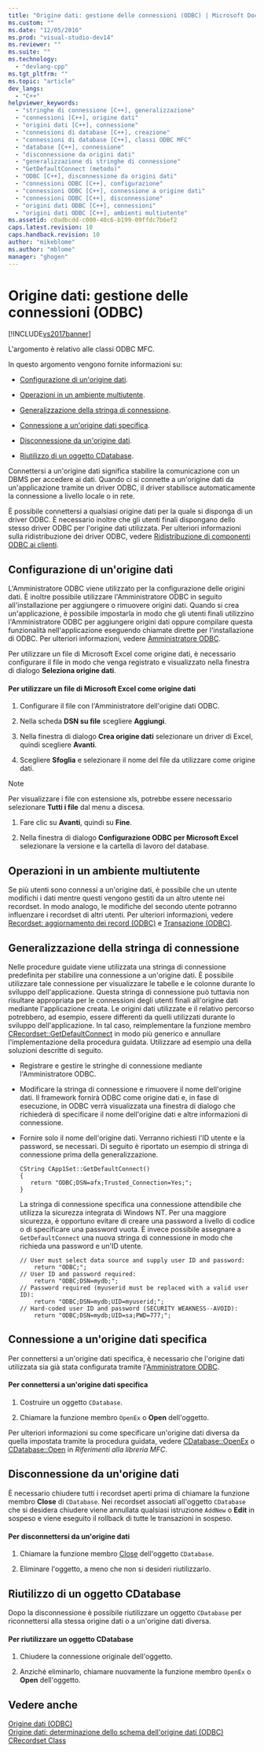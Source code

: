 ```yaml
---
title: "Origine dati: gestione delle connessioni (ODBC) | Microsoft Docs"
ms.custom: ""
ms.date: "12/05/2016"
ms.prod: "visual-studio-dev14"
ms.reviewer: ""
ms.suite: ""
ms.technology: 
  - "devlang-cpp"
ms.tgt_pltfrm: ""
ms.topic: "article"
dev_langs: 
  - "C++"
helpviewer_keywords: 
  - "stringhe di connessione [C++], generalizzazione"
  - "connessioni [C++], origine dati"
  - "origini dati [C++], connessione"
  - "connessioni di database [C++], creazione"
  - "connessioni di database [C++], classi ODBC MFC"
  - "database [C++], connessione"
  - "disconnessione da origini dati"
  - "generalizzazione di stringhe di connessione"
  - "GetDefaultConnect (metodo)"
  - "ODBC [C++], disconnessione da origini dati"
  - "connessioni ODBC [C++], configurazione"
  - "connessioni ODBC [C++], connessione a origine dati"
  - "connessioni ODBC [C++], disconnessione"
  - "origini dati ODBC [C++], connessioni"
  - "origini dati ODBC [C++], ambienti multiutente"
ms.assetid: c0adbcdd-c000-40c6-b199-09ffdc7b6ef2
caps.latest.revision: 10
caps.handback.revision: 10
author: "mikeblome"
ms.author: "mblome"
manager: "ghogen"
---
```

# Origine dati: gestione delle connessioni (ODBC)
[!INCLUDE[vs2017banner](../../assembler/inline/includes/vs2017banner.md)]

L'argomento è relativo alle classi ODBC MFC.  
  
 In questo argomento vengono fornite informazioni su:  
  
-   [Configurazione di un'origine dati](#_core_configuring_a_data_source).  
  
-   [Operazioni in un ambiente multiutente](#_core_working_in_a_multiuser_environment).  
  
-   [Generalizzazione della stringa di connessione](#_core_generalizing_the_connection_string).  
  
-   [Connessione a un'origine dati specifica](#_core_connecting_to_a_specific_data_source).  
  
-   [Disconnessione da un'origine dati](#_core_disconnecting_from_a_data_source).  
  
-   [Riutilizzo di un oggetto CDatabase](#_core_reusing_a_cdatabase_object).  
  
 Connettersi a un'origine dati significa stabilire la comunicazione con un DBMS per accedere ai dati.  Quando ci si connette a un'origine dati da un'applicazione tramite un driver ODBC, il driver stabilisce automaticamente la connessione a livello locale o in rete.  
  
 È possibile connettersi a qualsiasi origine dati per la quale si disponga di un driver ODBC.  È necessario inoltre che gli utenti finali dispongano dello stesso driver ODBC per l'origine dati utilizzata.  Per ulteriori informazioni sulla ridistribuzione dei driver ODBC, vedere [Ridistribuzione di componenti ODBC ai clienti](../../data/odbc/redistributing-odbc-components-to-your-customers.md).  
  
##  <a name="_core_configuring_a_data_source"></a> Configurazione di un'origine dati  
 L'Amministratore ODBC viene utilizzato per la configurazione delle origini dati.  È inoltre possibile utilizzare l'Amministratore ODBC in seguito all'installazione per aggiungere o rimuovere origini dati.  Quando si crea un'applicazione, è possibile impostarla in modo che gli utenti finali utilizzino l'Amministratore ODBC per aggiungere origini dati oppure compilare questa funzionalità nell'applicazione eseguendo chiamate dirette per l'installazione di ODBC.  Per ulteriori informazioni, vedere [Amministratore ODBC](../../data/odbc/odbc-administrator.md).  
  
 Per utilizzare un file di Microsoft Excel come origine dati, è necessario configurare il file in modo che venga registrato e visualizzato nella finestra di dialogo **Seleziona origine dati**.  
  
#### Per utilizzare un file di Microsoft Excel come origine dati  
  
1.  Configurare il file con l'Amministratore dell'origine dati ODBC.  
  
2.  Nella scheda **DSN su file** scegliere **Aggiungi**.  
  
3.  Nella finestra di dialogo **Crea origine dati** selezionare un driver di Excel, quindi scegliere **Avanti**.  
  
4.  Scegliere **Sfoglia** e selezionare il nome del file da utilizzare come origine dati.  
  
> [!NOTE]
>  Per visualizzare i file con estensione xls, potrebbe essere necessario selezionare **Tutti i file** dal menu a discesa.  
  
1.  Fare clic su **Avanti**, quindi su **Fine**.  
  
2.  Nella finestra di dialogo **Configurazione ODBC per Microsoft Excel** selezionare la versione e la cartella di lavoro del database.  
  
##  <a name="_core_working_in_a_multiuser_environment"></a> Operazioni in un ambiente multiutente  
 Se più utenti sono connessi a un'origine dati, è possibile che un utente modifichi i dati mentre questi vengono gestiti da un altro utente nei recordset.  In modo analogo, le modifiche del secondo utente potranno influenzare i recordset di altri utenti.  Per ulteriori informazioni, vedere [Recordset: aggiornamento dei record \(ODBC\)](../../data/odbc/recordset-how-recordsets-update-records-odbc.md) e [Transazione \(ODBC\)](../../data/odbc/transaction-odbc.md).  
  
##  <a name="_core_generalizing_the_connection_string"></a> Generalizzazione della stringa di connessione  
 Nelle procedure guidate viene utilizzata una stringa di connessione predefinita per stabilire una connessione a un'origine dati.  È possibile utilizzare tale connessione per visualizzare le tabelle e le colonne durante lo sviluppo dell'applicazione.  Questa stringa di connessione può tuttavia non risultare appropriata per le connessioni degli utenti finali all'origine dati mediante l'applicazione creata.  Le origini dati utilizzate e il relativo percorso potrebbero, ad esempio, essere differenti da quelli utilizzati durante lo sviluppo dell'applicazione.  In tal caso, reimplementare la funzione membro [CRecordset::GetDefaultConnect](../Topic/CRecordset::GetDefaultConnect.md) in modo più generico e annullare l'implementazione della procedura guidata.  Utilizzare ad esempio una della soluzioni descritte di seguito.  
  
-   Registrare e gestire le stringhe di connessione mediante l'Amministratore ODBC.  
  
-   Modificare la stringa di connessione e rimuovere il nome dell'origine dati.  Il framework fornirà ODBC come origine dati e, in fase di esecuzione, in ODBC verrà visualizzata una finestra di dialogo che richiederà di specificare il nome dell'origine dati e altre informazioni di connessione.  
  
-   Fornire solo il nome dell'origine dati.  Verranno richiesti l'ID utente e la password, se necessari.  Di seguito è riportato un esempio di stringa di connessione prima della generalizzazione.  
  
    ```  
    CString CApp1Set::GetDefaultConnect()  
    {  
       return "ODBC;DSN=afx;Trusted_Connection=Yes;";  
    }  
    ```  
  
     La stringa di connessione specifica una connessione attendibile che utilizza la sicurezza integrata di Windows NT.  Per una maggiore sicurezza, è opportuno evitare di creare una password a livello di codice o di specificare una password vuota.  È invece possibile assegnare a `GetDefaultConnect` una nuova stringa di connessione in modo che richieda una password e un'ID utente.  
  
    ```  
    // User must select data source and supply user ID and password:  
        return "ODBC;";  
    // User ID and password required:  
        return "ODBC;DSN=mydb;";  
    // Password required (myuserid must be replaced with a valid user ID):  
        return "ODBC;DSN=mydb;UID=myuserid;";  
    // Hard-coded user ID and password (SECURITY WEAKNESS--AVOID):  
        return "ODBC;DSN=mydb;UID=sa;PWD=777;";  
    ```  
  
##  <a name="_core_connecting_to_a_specific_data_source"></a> Connessione a un'origine dati specifica  
 Per connettersi a un'origine dati specifica, è necessario che l'origine dati utilizzata sia già stata configurata tramite l'[Amministratore ODBC](../../data/odbc/odbc-administrator.md).  
  
#### Per connettersi a un'origine dati specifica  
  
1.  Costruire un oggetto `CDatabase`.  
  
2.  Chiamare la funzione membro `OpenEx` o **Open** dell'oggetto.  
  
 Per ulteriori informazioni su come specificare un'origine dati diversa da quella impostata tramite la procedura guidata, vedere [CDatabase::OpenEx](../Topic/CDatabase::OpenEx.md) o [CDatabase::Open](../Topic/CDatabase::Open.md) in *Riferimenti alla libreria MFC*.  
  
##  <a name="_core_disconnecting_from_a_data_source"></a> Disconnessione da un'origine dati  
 È necessario chiudere tutti i recordset aperti prima di chiamare la funzione membro **Close** di `CDatabase`.  Nei recordset associati all'oggetto `CDatabase` che si desidera chiudere viene annullata qualsiasi istruzione `AddNew` o **Edit** in sospeso e viene eseguito il rollback di tutte le transazioni in sospeso.  
  
#### Per disconnettersi da un'origine dati  
  
1.  Chiamare la funzione membro [Close](../Topic/CDatabase::Close.md) dell'oggetto `CDatabase`.  
  
2.  Eliminare l'oggetto, a meno che non si desideri riutilizzarlo.  
  
##  <a name="_core_reusing_a_cdatabase_object"></a> Riutilizzo di un oggetto CDatabase  
 Dopo la disconnessione è possibile riutilizzare un oggetto `CDatabase` per riconnettersi alla stessa origine dati o a un'origine dati diversa.  
  
#### Per riutilizzare un oggetto CDatabase  
  
1.  Chiudere la connessione originale dell'oggetto.  
  
2.  Anziché eliminarlo, chiamare nuovamente la funzione membro `OpenEx` o **Open** dell'oggetto.  
  
## Vedere anche  
 [Origine dati \(ODBC\)](../../data/odbc/data-source-odbc.md)   
 [Origine dati: determinazione dello schema dell'origine dati \(ODBC\)](../../data/odbc/data-source-determining-the-schema-of-the-data-source-odbc.md)   
 [CRecordset Class](../../mfc/reference/crecordset-class.md)